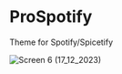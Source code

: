 # ProSpotify
Theme for Spotify/Spicetify

![Screen 6 (17_12_2023)](https://github.com/ProChopa/ProSpotify/assets/112766478/d30893bf-24ef-4501-80e9-71909f786795)
